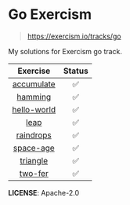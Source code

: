 # Go Exercism

> https://exercism.io/tracks/go

My solutions for Exercism go track.

|               Exercise               | Status |
| :----------------------------------: | :----: |
|  [accumulate](accumulate/readme.md)  |   ✅   |
|     [hamming](hamming/readme.md)     |   ✅   |
| [hello-world](hello-world/readme.md) |   ✅   |
|        [leap](leap/readme.md)        |   ✅   |
|   [raindrops](raindrops/readme.md)   |   ✅   |
|   [space-age](space-age/readme.md)   |   ✅   |
|    [triangle](triangle/readme.md)    |   ✅   |
|     [two-fer](two-fer/readme.md)     |   ✅   |

**LICENSE**: Apache-2.0
